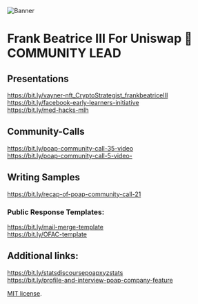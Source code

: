 

![Banner](assets/biscuit.png)


# Frank Beatrice III For Uniswap 🦄 COMMUNITY LEAD

## Presentations
https://bit.ly/vayner-nft_CryptoStrategist_frankbeatriceIII <br>
https://bit.ly/facebook-early-learners-initiative <br>
https://bit.ly/med-hacks-mlh

## Community-Calls
https://bit.ly/poap-community-call-35-video <br>
https://bit.ly/poap-community-call-5-video-

## Writing Samples
https://bit.ly/recap-of-poap-community-call-21 <br>

### Public Response Templates:
https://bit.ly/mail-merge-template <br>
https://bit.ly/OFAC-template

## Additional links:
https://bit.ly/statsdiscoursepoapxyzstats  <br>
https://bit.ly/profile-and-interview-poap-company-feature

[MIT license](https://github.com/sblisesivdin/biscuit/blob/gh-pages/LICENSE).
